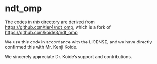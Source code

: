 # ndt_omp

The codes in this directory are derived from <https://github.com/tier4/ndt_omp>, which is a fork of <https://github.com/koide3/ndt_omp>.

We use this code in accordance with the LICENSE, and we have directly confirmed this with Mr. Kenji Koide.

We sincerely appreciate Dr. Koide’s support and contributions.
